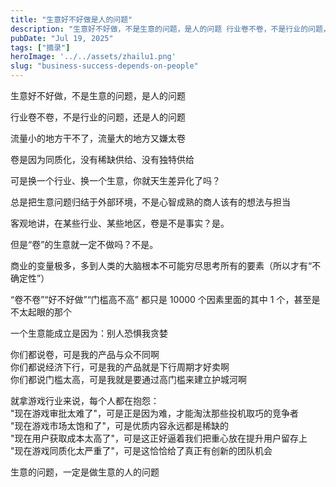 ```yaml
---
title: "生意好不好做是人的问题"
description: "生意好不好做，不是生意的问题，是人的问题 行业卷不卷，不是行业的问题，还是人的问题 流量小的地方干不了，流量大 [&hellip;]"
pubDate: "Jul 19, 2025"
tags: ["摘录"]
heroImage: '../../assets/zhailu1.png'
slug: "business-success-depends-on-people"
---
```


生意好不好做，不是生意的问题，是人的问题

行业卷不卷，不是行业的问题，还是人的问题

流量小的地方干不了，流量大的地方又嫌太卷

卷是因为同质化，没有稀缺供给、没有独特供给

可是换一个行业、换一个生意，你就天生差异化了吗？

总是把生意问题归结于外部环境，不是心智成熟的商人该有的想法与担当

客观地讲，在某些行业、某些地区，卷是不是事实？是。

但是“卷”的生意就一定不做吗？不是。

商业的变量极多，多到人类的大脑根本不可能穷尽思考所有的要素（所以才有“不确定性”）

“卷不卷”“好不好做”“门槛高不高” 都只是 10000 个因素里面的其中 1 个，甚至是不太起眼的那个

一个生意能成立是因为：别人恐惧我贪婪

你们都说卷，可是我的产品与众不同啊  
你们都说经济下行，可是我的产品就是下行周期才好卖啊  
你们都说门槛太高，可是我就是要通过高门槛来建立护城河啊

就拿游戏行业来说，每个人都在抱怨：  
"现在游戏审批太难了"，可是正是因为难，才能淘汰那些投机取巧的竞争者  
"现在游戏市场太饱和了"，可是优质内容永远都是稀缺的  
"现在用户获取成本太高了"，可是这正好逼着我们把重心放在提升用户留存上  
"现在游戏同质化太严重了"，可是这恰恰给了真正有创新的团队机会

生意的问题，一定是做生意的人的问题